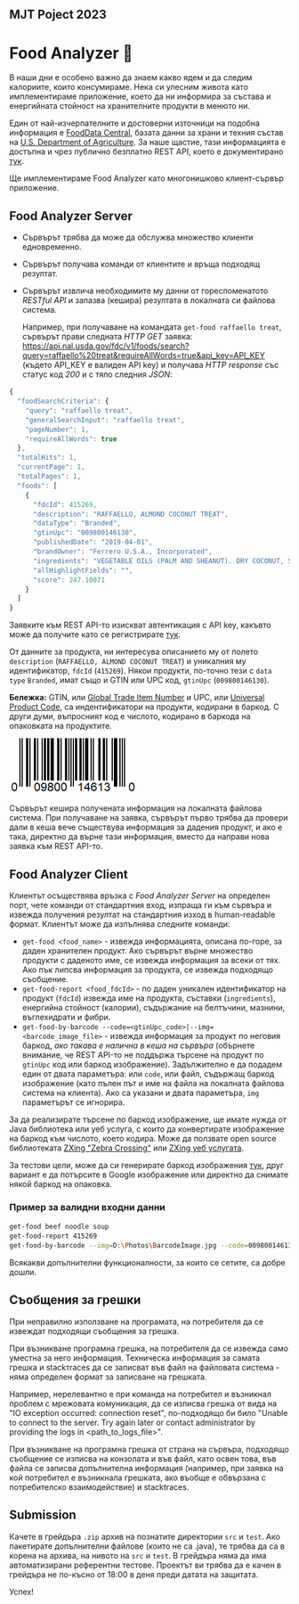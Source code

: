 ﻿
## MJT Poject 2023

# Food Analyzer :hamburger:

В наши дни е особено важно да знаем какво ядем и да следим калориите, които консумираме. Нека си улесним живота като имплементираме приложение, което да ни информира за състава и енергийната стойност на хранителните продукти в менюто ни.

Един от най-изчерпателните и достоверни източници на подобна информация е [FoodData Central](https://fdc.nal.usda.gov/), базата данни за храни и техния състав на [U.S. Department of Agriculture](https://www.usda.gov/). За наше щастие, тази информацията е достъпна и чрез публично безплатно REST API, което е документирано [тук](https://fdc.nal.usda.gov/api-guide.html).

Ще имплементираме Food Analyzer като многонишково клиент-сървър приложение.

## Food Analyzer Server

- Сървърът трябва да може да обслужва множество клиенти едновременно.
- Сървърът получава команди от клиентите и връща подходящ резултат.
- Сървърът извлича необходимите му данни от гореспоменатото *RESTful API* и запазва (кешира) резултата в локалната си файлова система.

    Например, при получаване на командата `get-food raffaello treat`, сървърът прави следната *HTTP GET* заявка: https://api.nal.usda.gov/fdc/v1/foods/search?query=raffaello%20treat&requireAllWords=true&api_key=API_KEY (където API_KEY е валиден API key) и получава *HTTP response* със статус код *200* и с тяло следния *JSON*:

```javascript
{
  "foodSearchCriteria": {
    "query": "raffaello treat",
    "generalSearchInput": "raffaello treat",
    "pageNumber": 1,
    "requireAllWords": true
  },
  "totalHits": 1,
  "currentPage": 1,
  "totalPages": 1,
  "foods": [
    {
      "fdcId": 415269,
      "description": "RAFFAELLO, ALMOND COCONUT TREAT",
      "dataType": "Branded",
      "gtinUpc": "009800146130",
      "publishedDate": "2019-04-01",
      "brandOwner": "Ferrero U.S.A., Incorporated",
      "ingredients": "VEGETABLE OILS (PALM AND SHEANUT). DRY COCONUT, SUGAR, ALMONDS, SKIM MILK POWDER, WHEY POWDER (MILK), WHEAT FLOUR, NATURAL AND ARTIFICIAL FLAVORS, LECITHIN AS EMULSIFIER (SOY), SALT, SODIUM BICARBONATE AS LEAVENING AGENT.",
      "allHighlightFields": "",
      "score": 247.10071
    }
  ]
}
```

Заявките към REST API-то изискват автентикация с API key, какъвто може да получите като се регистрирате [тук](https://fdc.nal.usda.gov/api-key-signup.html).

От данните за продукта, ни интересува описанието му от полето `description` (`RAFFAELLO, ALMOND COCONUT TREAT`) и уникалния му идентификатор, `fdcId` (`415269`). Някои продукти, по-точно тези с `data type` `Branded`, имат също и GTIN или UPC код, `gtinUpc` (`009800146130`).

**Бележка:** GTIN, или [Global Trade Item Number](https://en.wikipedia.org/wiki/Global_Trade_Item_Number) и UPC, или [Universal Product Code](https://en.wikipedia.org/wiki/Universal_Product_Code), са индентификатори на продукти, кодирани в баркод. С други думи, въпросният код е числото, кодирано в баркода на опаковката на продуктите.

![UPC Barcode](images/upc-barcode.gif)

Сървърът кешира получената информация на локалната файлова система. При получаване на заявка, сървърът първо трябва да провери дали в кеша вече съществува информация за дадения продукт, и ако е така, директно да върне тази информация, вместо да направи нова заявка към REST API-то.

## Food Analyzer Client

Клиентът осъществява връзка с *Food Analyzer Server* на определен порт, чете команди от стандартния вход, изпраща ги към сървъра и извежда получения резултат на стандартния изход в human-readable формат. Клиентът може да изпълнява следните команди:

- `get-food <food_name>` - извежда информацията, описана по-горе, за даден хранителен продукт. Ако сървърът върне множество продукти с даденото име, се извежда информация за всеки от тях. Ако пък липсва информация за продукта, се извежда подходящо съобщение.
- `get-food-report <food_fdcId>` - по даден уникален идентификатор на продукт (`fdcId`) извежда име на продукта, съставки (`ingredients`), енергийна стойност (калории), съдържание на белтъчини, мазнини, въглехидрати и фибри.
- `get-food-by-barcode --code=<gtinUpc_code>|--img=<barcode_image_file>` - извежда информация за продукт по неговия баркод, *ако такава е налична в кеша на сървъра* (обърнете внимание, че REST API-то не поддържа търсене на продукт по `gtinUpc` код или баркод изображение). Задължително е да подадем един от двата параметъра: или `code`, или файл, съдържащ баркод изображение (като пълен път и име на файла на локалната файлова система на клиента). Ако са указани и двата параметъра, `img` параметърът се игнорира.

За да реализирате търсене по баркод изображение, ще имате нужда от Java библиотека или уеб услуга, с които да конвертирате изображение на баркод към числото, което кодира. Може да ползвате open source библиотеката [ZXing "Zebra Crossing"](https://github.com/zxing/zxing) или [ZXing уеб услугата](https://zxing.org/w/decode.jspx).

За тестови цели, може да си генерирате баркод изображения [тук](https://barcode.tec-it.com/en/UPCA), друг вариант е да потърсите в Google изображение или директно да снимате някой баркод на опаковка.

### Пример за валидни входни данни

```bash
get-food beef noodle soup
get-food-report 415269
get-food-by-barcode --img=D:\Photos\BarcodeImage.jpg --code=009800146130
```

Всякакви допълнителни функционалности, за които се сетите, са добре дошли.

## Съобщения за грешки

При неправилно използване на програмата, на потребителя да се извеждат подходящи съобщения за грешка.

При възникване програмна грешка, на потребителя да се извежда само уместна за него информация. Техническа информация за самата грешка и stackтraces да се записват във файл на файловата система - няма определен формат за записване на грешката.

Например, нерелевантно е при команда на потребител и възникнал проблем с мрежовата комуникация, да се изписва грешка от вида на "IO exception occurred: connection reset", по-подходящо би било "Unable to connect to the server. Try again later or contact administrator by providing the logs in <path_to_logs_file>".

При възникване на програмна грешка от страна на сървъра, подходящо съобщение се изписва на конзолата и във файл, като освен това, във файла се записва допълнителна информация (например, при заявка на кой потребител е възникнала грешката, ако въобще е обвързана с потребителско взаимодействие) и stacktraces.

## Submission

Качете в грейдъра `.zip` архив на познатите директории `src` и `test`. Ако пакетирате допълнителни файлове (които не са .java), те трябва да са в корена на архива, на нивото на `src` и `test`.
В грейдъра няма да има автоматизирани референтни тестове.
Проектът ви трябва да е качен в грейдъра не по-късно от 18:00 в деня преди датата на защитата.

Успех!
